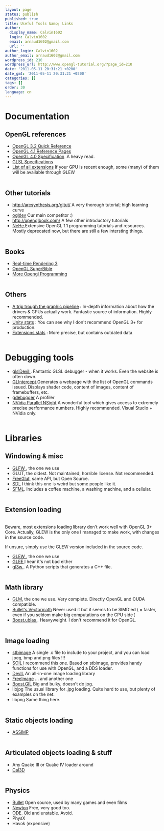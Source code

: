 ```yaml
---
layout: page
status: publish
published: true
title: Useful Tools &amp; Links
author:
  display_name: Calvin1602
  login: Calvin1602
  email: arnaud1602@gmail.com
  url: ''
author_login: Calvin1602
author_email: arnaud1602@gmail.com
wordpress_id: 210
wordpress_url: http://www.opengl-tutorial.org/?page_id=210
date: '2011-05-11 20:31:21 +0200'
date_gmt: '2011-05-11 20:31:21 +0200'
categories: []
tags: []
order: 30
language: cn
---
```

<h1>Documentation</h1><p></p>
<h2>OpenGL references</h2></p>
<ul>
<li><a href="http://www.khronos.org/files/opengl-quick-reference-card.pdf">OpenGL 3.2 Quick Reference</a></li>
<li><a href="http://www.opengl.org/sdk/docs/man4/">OpenGL 4.1 Reference Pages</a></li>
<li><a href="http://www.opengl.org/registry/doc/glspec40.core.20100311.pdf">OpenGL 4.0 Specification</a>. A heavy read.</li>
<li><a href="http://www.opengl.org/registry/doc/GLSLangSpec.4.10.6.clean.pdf">GLSL Specifications</a></li>
<li><a href="http://www.opengl.org/registry/">List of all extensions</a> If your GPU is recent enough, some (many) of them will be available through GLEW</li><br />
</ul></p>
<h2>Other tutorials</h2></p>
<ul>
<li><a href="http://arcsynthesis.org/gltut/" target="_blank">http://arcsynthesis.org/gltut/</a> A very thorough tutorial; high learning curve</li>
<li><a href="http://ogldev.atspace.co.uk/index.html">ogldev</a> Our main competitor :)</li>
<li><a href="http://openglbook.com/">http://openglbook.com/</a> A few other introductory tutorials</li>
<li><a href="http://nehe.gamedev.net/">NeHe </a>Extensive OpenGL 1.1 programming tutorials and resources. Mostly deprecated now, but there are still a few intersting things.</li><br />
</ul></p>
<h2>Books</h2></p>
<ul>
<li><a href="http://www.realtimerendering.com/">Real-time Rendering 3</a></li>
<li><a href="http://www.openglsuperbible.com/">OpenGL SuperBible</a></li>
<li><a href="http://glbook.gamedev.net/GLBOOK/glbook.gamedev.net/moglgp/index.html">More Opengl Programming</a></li><br />
</ul></p>
<h2>Others</h2></p>
<ul>
<li><a href="http://fgiesen.wordpress.com/2011/07/09/a-trip-through-the-graphics-pipeline-2011-index/">A trip trough the graphic pipeline</a> : In-depth information about how the drivers &amp; GPUs actually work. Fantastic source of information. Highly recommended.</li>
<li><a href="http://stats.unity3d.com/web/gpu.html">Unity stats</a> : You can see why I don't recommend OpenGL 3+ for production.</li>
<li><a href="http://feedback.wildfiregames.com/report/opengl/">Extensions stats</a> : More precise, but contains outdated data.</li><br />
</ul></p>
<h1>Debugging tools</h1></p>
<ul>
<li><a href="http://cumbia.informatik.uni-stuttgart.de/glsldevil/" target="_blank">glslDevil </a>. Fantastic GLSL debugger - when it works. Even the website is often down.</li>
<li><a href="http://glintercept.nutty.org/" target="_blank">GLIntercept </a>Generates a webpage with the list of OpenGL commands issued. Displays shader code, content of images, content of framebuffers, etc.</li>
<li><a href="http://www.gremedy.com/" target="_blank">gdebugger</a> A profiler</li>
<li><a href="http://developer.nvidia.com/nvidia-parallel-nsight">NVidia Parallel NSight</a> A wonderful tool which gives access to extremely precise performance numbers. Highly recommended. Visual Studio + NVidia only.</li><br />
</ul></p>
<h1>Libraries</h1></p>
<h2>Windowing &amp; misc</h2></p>
<ul>
<li><a href="http://www.glfw.org/">GLFW </a>, the one we use</li>
<li>GLUT, the oldest. Not maintained, horrible license. Not recommended.</li>
<li><a href="http://freeglut.sourceforge.net/">FreeGlut</a>, same API, but Open Source.</li>
<li><a href="http://www.libsdl.org/">SDL</a> I think this one is weird but some people like it.</li>
<li><a href="http://www.sfml-dev.org/index-fr.php">SFML</a>. Includes a coffee machine, a washing machine, and a cellular.</li><br />
</ul></p>
<h2>Extension loading</h2><br />
Beware, most extensions loading library don't work well with OpenGL 3+ Core. Actually, GLEW is the only one I managed to make work, with changes in the source code.</p>
<p>If unsure, simply use the GLEW version included in the source code.</p>
<ul>
<li><a href="http://glew.sourceforge.net/">GLEW </a>, the one we use</li>
<li><a href="http://elf-stone.com/glee.php">GLEE </a>I hear it's not bad either</li>
<li><a href="https://github.com/skaslev/gl3w/wiki">gl3w </a>. A Python scripts that generates a C++ file.</li><br />
</ul></p>
<h2>Math library</h2></p>
<ul>
<li><a href="http://glm.g-truc.net/">GLM</a>, the one we use. Very complete. Directly OpenGL and CUDA compatible.</li>
<li><a href="http://bulletphysics.com/Bullet/BulletFull/">Bullet's Vectormath</a> Never used it but it seems to be SIMD'ed ( = faster, even if you seldom make big computations on the CPU side )</li>
<li><a href="http://www.boost.org/">Boost.ublas </a>. Heavyweight. I don't recommend it for OpenGL.</li><br />
</ul></p>
<h2>Image loading</h2></p>
<ul>
<li><a href="http://nothings.org/">stbimage</a> A single .c file to include to your project, and you can load jpeg, bmp and png files !!!</li>
<li><a title="SOIL" href="http://www.lonesock.net/soil.html">SOIL </a>I recommend this one. Based on stbimage, provides handy functions for use with OpenGL, and a DDS loader.</li>
<li><a href="http://openil.sourceforge.net/" target="_blank">DevIL</a> An all-in-one image loading library</li>
<li><a href="http://freeimage.sourceforge.net/">FreeImage</a> ... and another one</li>
<li><a href="http://www.boost.org/">Boost.GIL</a> Big and bulky, doesn't do jpg.</li>
<li>libjpg The usual library for .jpg loading. Quite hard to use, but plenty of examples on the net.</li>
<li>libpng Same thing here.</li><br />
</ul></p>
<h2>Static objects loading</h2></p>
<ul>
<li><a href="http://assimp.sourceforge.net/" target="_blank">ASSIMP </a></li><br />
</ul></p>
<h2>Articulated objects loading &amp; stuff</h2></p>
<ul>
<li>Any Quake III or Quake IV loader around</li>
<li><a href="http://gna.org/projects/cal3d/" target="_blank">Cal3D</a></li><br />
</ul></p>
<h2>Physics</h2></p>
<ul>
<li><a href="http://bulletphysics.org/wordpress/" target="_blank">Bullet</a> Open source, used by many games and even films</li>
<li><a href="http://newtondynamics.com/forum/newton.php" target="_blank">Newton</a> Free, very good too.</li>
<li><a href="http://www.ode.org/" target="_blank">ODE</a>. Old and unstable. Avoid.</li>
<li>PhysX</li>
<li>Havok (expensive)</li><br />
</ul></p>
